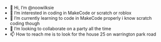 - 👋 Hi, I’m @noowilksie
- 👀 I’m interested in coding in MakeCode or scratch or roblox
- 🌱 I’m currently learning to code in MakeCode properly i know scratch coding though
- 💞️ I’m looking to collaborate on a party all the time
- 📫 How to reach me is to look for the house 25 on warrington park road

<!---
noowilksie/noowilksie is a ✨ special ✨ repository because its `README.md` (this file) appears on your GitHub profile.
You can click the Preview link to take a look at your changes.
--->
